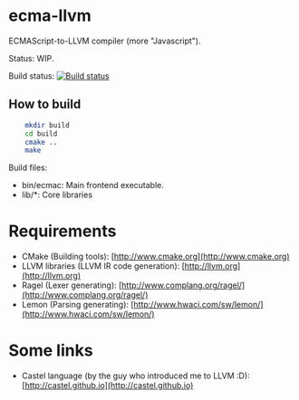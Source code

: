 ecma-llvm
=========

ECMAScript-to-LLVM compiler (more "Javascript").

Status: WIP.

Build status: [![Build status](https://travis-ci.org/KokaKiwi/ecma-llvm.png?branch=reboot)](https://travis-ci.org/KokaKiwi/ecma-llvm)

How to build
------------

~~~sh
    mkdir build
    cd build
    cmake ..
    make
~~~

Build files:
- bin/ecmac: Main frontend executable.
- lib/*: Core libraries

Requirements
============
- CMake (Building tools): [http://www.cmake.org](http://www.cmake.org)
- LLVM libraries (LLVM IR code generation): [http://llvm.org](http://llvm.org)
- Ragel (Lexer generating): [http://www.complang.org/ragel/](http://www.complang.org/ragel/)
- Lemon (Parsing generating): [http://www.hwaci.com/sw/lemon/](http://www.hwaci.com/sw/lemon/)

Some links
==========
- Castel language (by the guy who introduced me to LLVM :D): [http://castel.github.io](http://castel.github.io)
